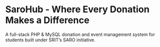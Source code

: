 # SaroHub - Where Every Donation Makes a Difference
A full-stack PHP &amp; MySQL donation and event management system for students built under SRIT’s SARO initiative.
